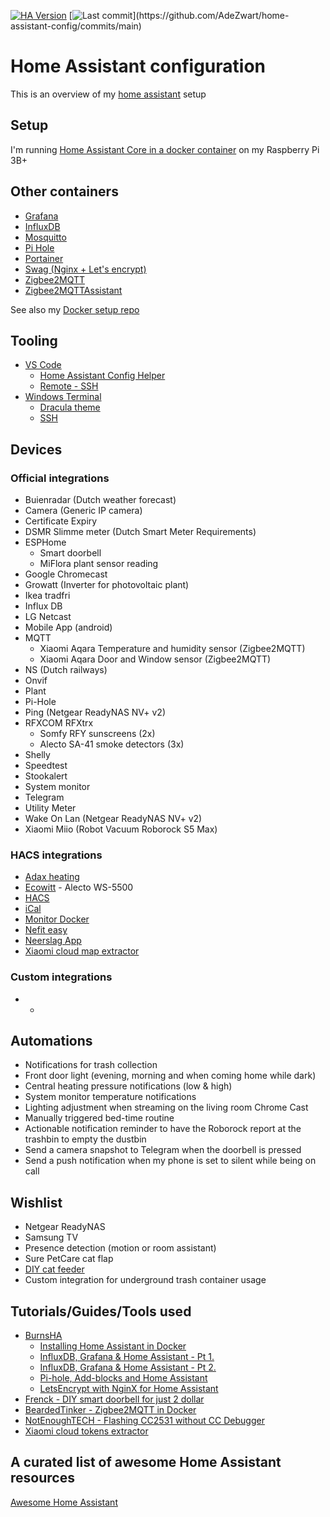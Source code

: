 [![HA Version](https://img.shields.io/badge/Running%20Home%20Assistant-2021.8.7%20-darkblue)](https://github.com/home-assistant/core/releases/tag/2021.8.7)
[![Last commit](https://img.shields.io/github/last-commit/AdeZwart/home-assistant-config.svg?style=plasticr")](https://github.com/AdeZwart/home-assistant-config/commits/main)

# Home Assistant configuration

This is an overview of my [home assistant](https://www.home-assistant.io/) setup

## Setup
I'm running [Home Assistant Core in a docker container](https://hub.docker.com/r/homeassistant/raspberrypi3-homeassistant) on my Raspberry Pi 3B+

## Other containers
* [Grafana](https://hub.docker.com/r/grafana/grafana)
* [InfluxDB](https://hub.docker.com/_/influxdb)
* [Mosquitto](https://hub.docker.com/_/eclipse-mosquitto)
* [Pi Hole](https://hub.docker.com/r/pihole/pihole)
* [Portainer](https://hub.docker.com/r/portainer/portainer-ce)
* [Swag (Nginx + Let's encrypt)](https://hub.docker.com/r/linuxserver/swag)
* [Zigbee2MQTT](https://hub.docker.com/r/koenkk/zigbee2mqtt)
* [Zigbee2MQTTAssistant](https://hub.docker.com/r/carldebilly/zigbee2mqttassistant)

See also my [Docker setup repo](https://github.com/AdeZwart/docker-compose-configuration)

## Tooling
* [VS Code](https://code.visualstudio.com/download)
  * [Home Assistant Config Helper](https://github.com/keesschollaart81/vscode-home-assistant)
  * [Remote - SSH](https://github.com/Microsoft/vscode-remote-release)
* [Windows Terminal](https://github.com/microsoft/terminal)
  * [Dracula theme](https://draculatheme.com/windows-terminal)
  * [SSH](https://docs.microsoft.com/en-us/windows/terminal/tutorials/ssh)

## Devices

### Official integrations
* Buienradar (Dutch weather forecast)
* Camera (Generic IP camera)
* Certificate Expiry
* DSMR Slimme meter (Dutch Smart Meter Requirements)
* ESPHome
  * Smart doorbell
  * MiFlora plant sensor reading
* Google Chromecast
* Growatt (Inverter for photovoltaic plant)
* Ikea tradfri
* Influx DB
* LG Netcast
* Mobile App (android)
* MQTT 
  * Xiaomi Aqara Temperature and humidity sensor (Zigbee2MQTT)
  * Xiaomi Aqara Door and Window sensor (Zigbee2MQTT)
* NS (Dutch railways)
* Onvif
* Plant
* Pi-Hole
* Ping (Netgear ReadyNAS NV+ v2)
* RFXCOM RFXtrx
  * Somfy RFY sunscreens (2x)
  * Alecto SA-41 smoke detectors (3x)
* Shelly
* Speedtest
* Stookalert
* System monitor
* Telegram
* Utility Meter
* Wake On Lan (Netgear ReadyNAS NV+ v2)
* Xiaomi Miio (Robot Vacuum Roborock S5 Max)
  
### HACS integrations
* [Adax heating](https://github.com/Danielhiversen/home_assistant_adax)
* [Ecowitt](https://github.com/garbled1/homeassistant_ecowitt) - Alecto WS-5500
* [HACS](https://github.com/hacs/integration)
* [iCal](https://github.com/tybritten/ical-sensor-homeassistant)
* [Monitor Docker](https://github.com/ualex73/monitor_docker)
* [Nefit easy](https://github.com/ksya/ha-nefiteasy)
* [Neerslag App](https://github.com/aex351/home-assistant-neerslag-app)
* [Xiaomi cloud map extractor](https://github.com/PiotrMachowski/Home-Assistant-custom-components-Xiaomi-Cloud-Map-Extractor)

### Custom integrations
* -

## Automations
* Notifications for trash collection
* Front door light (evening, morning and when coming home while dark)
* Central heating pressure notifications (low & high)
* System monitor temperature notifications
* Lighting adjustment when streaming on the living room Chrome Cast
* Manually triggered bed-time routine
* Actionable notification reminder to have the Roborock report at the trashbin to empty the dustbin
* Send a camera snapshot to Telegram when the doorbell is pressed
* Send a push notification when my phone is set to silent while being on call

## Wishlist
* Netgear ReadyNAS
* Samsung TV
* Presence detection (motion or room assistant)
* Sure PetCare cat flap 
* [DIY cat feeder](https://github.com/AdeZwart/RPi-HomeAutomation)
* Custom integration for underground trash container usage

## Tutorials/Guides/Tools used
* [BurnsHA](https://www.youtube.com/c/BurnsHA)
  * [Installing Home Assistant in Docker](https://youtu.be/bG6g2btJbNk)
  * [InfluxDB, Grafana & Home Assistant - Pt 1.](https://youtu.be/lveSI3hPHE8)
  * [InfluxDB, Grafana & Home Assistant - Pt 2.](https://youtu.be/rMaU69am_cg)
  * [Pi-hole, Add-blocks and Home Assistant](https://youtu.be/yMbpxB39X1Y)
  * [LetsEncrypt with NginX for Home Assistant](https://youtu.be/oN1qPl3Yve8)
* [Frenck - DIY smart doorbell for just 2 dollar](https://frenck.dev/diy-smart-doorbell-for-just-2-dollar/)
* [BeardedTinker - Zigbee2MQTT in Docker](https://www.youtube.com/watch?v=HbkXQErileU)
* [NotEnoughTECH - Flashing CC2531 without CC Debugger](https://www.youtube.com/watch?v=RguRQUXWLCY)
* [Xiaomi cloud tokens extractor](https://github.com/PiotrMachowski/Xiaomi-cloud-tokens-extractor)

## A curated list of awesome Home Assistant resources
[Awesome Home Assistant](https://www.awesome-ha.com/)